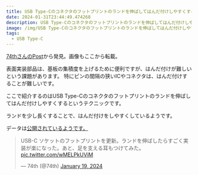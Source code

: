 ```yaml
---
title: USB Type-Cのコネクタのフットプリントのランドを伸ばしてはんだ付けしやすくする
date: 2024-01-31T23:44:49.474268
description: USB Type-Cのコネクタのフットプリントのランドを伸ばしてはんだ付けしやすくする
image: /img/USB Type-Cのコネクタのフットプリントのランドを伸ばしてはんだ付けしやすくする.jpg
tags:
  - USB Type-C
---
```

[74thさんのPost](https://twitter.com/74th/status/1748338024004587521)から発見。画像もここから転載。

表面実装部品は、基板の集積度を上げるために便利ですが、はんだ付けが難しいという課題があります。
特にピンの間隔の狭いICやコネクタは、はんだ付けすることが難しいです。

ここで紹介するのはUSB Type-Cのコネクタのフットプリントのランドを伸ばしてはんだ付けしやすくするというテクニックです。

ランドを少し長くすることで、はんだ付けをしやすくしているようです。

データは[公開されているようです。](https://github.com/74th/74th-kicad-parts/blob/main/footprints/74th.pretty/Connector_USB-C-Receptacle_SMT_12-Pin_Simple.kicad_mod)

<blockquote class="twitter-tweet"><p lang="ja" dir="ltr">USB-C ソケットのフットプリントを更新。ランドを伸ばしたらすごく実装が楽になった。あと、足を支える耳もつけてみた。 <a href="https://t.co/wMELPkUViM">pic.twitter.com/wMELPkUViM</a></p>&mdash; 74th (@74th) <a href="https://twitter.com/74th/status/1748338024004587521?ref_src=twsrc%5Etfw">January 19, 2024</a></blockquote>
<script async src="https://platform.twitter.com/widgets.js" charset="utf-8"></script>





